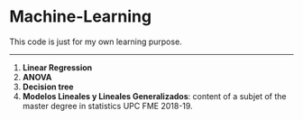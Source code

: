 # Machine-Learning
This code is just for my own learning purpose.

***

1. **Linear Regression**
2. **ANOVA**
3. **Decision tree**
4. **Modelos Lineales y Lineales Generalizados**: content of a subjet of the master degree in statistics UPC FME 2018-19.
